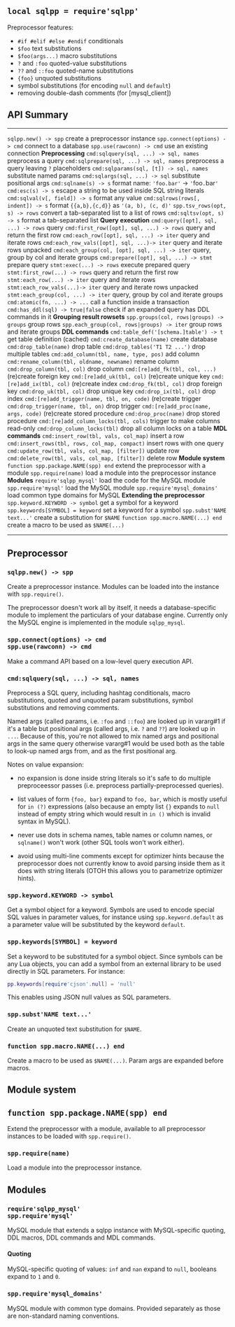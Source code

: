 
## `local sqlpp = require'sqlpp'`

Preprocessor features:

 * `#if #elif #else #endif` conditionals
 * `$foo` text substitutions
 * `$foo(args...)` macro substitutions
 * `?` and `:foo` quoted-value substitutions
 * `??` and `::foo` quoted-name substitutions
 * `{foo}` unquoted substitutions
 * symbol substitutions (for encoding `null` and `default`)
 * removing double-dash comments (for [mysql_client])

## API Summary
----------------------------------------------- ------------------------------
`sqlpp.new() -> spp`                            create a preprocessor instance
`spp.connect(options) -> cmd`                   connect to a database
`spp.use(rawconn) -> cmd`                       use an existing connection
__Preprocessing__
`cmd:sqlquery(sql, ...) -> sql, names`          preprocess a query
`cmd:sqlprepare(sql, ...) -> sql, names`        preprocess a query leaving `?` placeholders
`cmd:sqlparams(sql, [t]) -> sql, names`         substitute named params
`cmd:sqlargs(sql, ...) -> sql`                  substitute positional args
`cmd:sqlname(s) -> s`                           format name: `'foo.bar'` -> `'`foo`.`bar`'`
`cmd:esc(s) -> s`                               escape a string to be used inside SQL string literals
`cmd:sqlval(v[, field]) -> s`                   format any value
`cmd:sqlrows(rows[, indent]) -> s`              format `{{a,b},{c,d}}` as `'(a, b), (c, d)'`
`spp.tsv_rows(opt, s) -> rows`                  convert a tab-separated list to a list of rows
`cmd:sqltsv(opt, s) -> s`                       format a tab-separated list
__Query execution__
`cmd:query([opt], sql, ...) -> rows`            query
`cmd:first_row([opt], sql, ...) -> rows`        query and return the first row
`cmd:each_row([opt], sql, ...) -> iter`         query and iterate rows
`cmd:each_row_vals([opt], sql, ...)-> iter`     query and iterate rows unpacked
`cmd:each_group(col, [opt], sql, ...) -> iter`  query, group by col and iterate groups
`cmd:prepare([opt], sql, ...) -> stmt`          prepare query
`stmt:exec(...) -> rows`                        execute prepared query
`stmt:first_row(...) -> rows`                   query and return the first row
`stmt:each_row(...) -> iter`                    query and iterate rows
`stmt:each_row_vals(...)-> iter`                query and iterate rows unpacked
`stmt:each_group(col, ...) -> iter`             query, group by col and iterate groups
`cmd:atomic(fn, ...) -> ...`                    call a function inside a transaction
`cmd:has_ddl(sql) -> true|false`                check if an expanded query has DDL commands in it
__Grouping result rowsets__
`spp.groups(col, rows|groups) -> groups`        group rows
`spp.each_group(col, rows|groups) -> iter`      group rows and iterate groups
__DDL commands__
`cmd:table_def('[schema.]table') -> t`          get table definition (cached)
`cmd:create_database(name)`                     create database
`cmd:drop_table(name)`                          drop table
`cmd:drop_tables('T1 T2 ...')`                  drop multiple tables
`cmd:add_column(tbl, name, type, pos)`          add column
`cmd:rename_column(tbl, oldname, newname)`      rename column
`cmd:drop_column(tbl, col)`                     drop column
`cmd:[re]add_fk(tbl, col, ...)`                 (re)create foreign key
`cmd:[re]add_uk(tbl, col)`                      (re)create unique key
`cmd:[re]add_ix(tbl, col)`                      (re)create index
`cmd:drop_fk(tbl, col)`                         drop foreign key
`cmd:drop_uk(tbl, col)`                         drop unique key
`cmd:drop_ix(tbl, col)`                         drop index
`cmd:[re]add_trigger(name, tbl, on, code)`      (re)create trigger
`cmd:drop_trigger(name, tbl, on)`               drop trigger
`cmd:[re]add_proc(name, args, code)`            (re)create stored procedure
`cmd:drop_proc(name)`                           drop stored procedure
`cmd:[re]add_column_locks(tbl, cols)`           trigger to make columns read-only
`cmd:drop_column_locks(tbl)`                    drop all column locks on a table
__MDL commands__
`cmd:insert_row(tbl, vals, col_map)`            insert a row
`cmd:insert_rows(tbl, rows, col_map, compact)`  insert rows with one query
`cmd:update_row(tbl, vals, col_map, [filter])`  update row
`cmd:delete_row(tbl, vals, col_map, [filter])`  delete row
__Module system__
`function spp.package.NAME(spp) end`            extend the preprocessor with a module
`spp.require(name)`                             load a module into the preprocessor instance
__Modules__
`require'sqlpp_mysql'`                          load the code for the MySQL module
`spp.require'mysql'`                            load the MySQL module
`spp.require'mysql_domains'`                    load common type domains for MySQL
__Extending the preprocessor__
`spp.keyword.KEYWORD -> symbol`                 get a symbol for a keyword
`spp.keywords[SYMBOL] = keyword`                set a keyword for a symbol
`spp.subst'NAME text...'`                       create a substitution for `$NAME`
`function spp.macro.NAME(...) end`              create a macro to be used as `$NAME(...)`
----------------------------------------------- ------------------------------

## Preprocessor

### `sqlpp.new() -> spp`

Create a preprocessor instance. Modules can be loaded into the instance
with `spp.require()`.

The preprocessor doesn't work all by itself, it needs a database-specific
module to implement the particulars of your database engine. Currently only
the MySQL engine is implemented in the module `sqlpp_mysql`.

### `spp.connect(options) -> cmd` <br> `spp.use(rawconn) -> cmd`

Make a command API based on a low-level query execution API.

### `cmd:sqlquery(sql, ...) -> sql, names`

Preprocess a SQL query, including hashtag conditionals, macro substitutions,
quoted and unquoted param substitutions, symbol substitutions and removing
comments.

Named args (called params, i.e. `:foo` and `::foo`) are looked up in vararg#1
if it's a table but positional args (called args, i.e. `?` and `??`) are
looked up in `...`. Because of this, you're not allowed to mix named args
and positional args in the same query otherwise vararg#1 would be used both
as the table to look-up named args from, and as the first positional arg.

Notes on value expansion:

  * no expansion is done inside string literals so it's safe to do multiple
  preproceessor passes (i.e. preprocess partially-preprocessed queries).

  * list values of form `{foo, bar}` expand to `foo, bar`, which is mostly
  useful for `in (?)` expressions (also because an empty list `{}` expands
  to `null` instead of empty string which would result in `in ()` which is
  invalid syntax in MySQL).

  * never use dots in schema names, table names or column names,
  or `sqlname()` won't work (other SQL tools won't work either).

  * avoid using multi-line comments except for optimizer hints because
  the preprocessor does not currently know to avoid parsing inside them
  as it does with string literals (OTOH this allows you to parametrize
  optimizer hints).

### `spp.keyword.KEYWORD -> symbol`

Get a symbol object for a keyword. Symbols are used to encode special SQL
values in parameter values, for instance using `spp.keyword.default`
as a parameter value will be substituted by the keyword `default`.

### `spp.keywords[SYMBOL] = keyword`

Set a keyword to be substituted for a symbol object. Since symbols can be
any Lua objects, you can add a symbol from an external library to be used
directly in SQL parameters. For instance:

```lua
pp.keywords[require'cjson'.null] = 'null'
```

This enables using JSON null values as SQL parameters.

### `spp.subst'NAME text...'`

Create an unquoted text substitution for `$NAME`.

### `function spp.macro.NAME(...) end`

Create a macro to be used as `$NAME(...)`. Param args are expanded before
macros.

## Module system

## `function spp.package.NAME(spp) end`

Extend the preprocessor with a module, available to all preprocessor
instances to be loaded with `spp.require()`.

### `spp.require(name)`

Load a module into the preprocessor instance.

## Modules

### `require'sqlpp_mysql'` <br> `spp.require'mysql'`

MySQL module that extends a sqlpp instance with MySQL-specific quoting,
DDL macros, DDL commands and MDL commands.

#### Quoting

MySQL-specific quoting of values: `inf` and `nan` expand to `null`,
booleans expand to `1` and `0`.

### `spp.require'mysql_domains'`

MySQL module with common type domains. Provided separately as those are
non-standard naming conventions.

